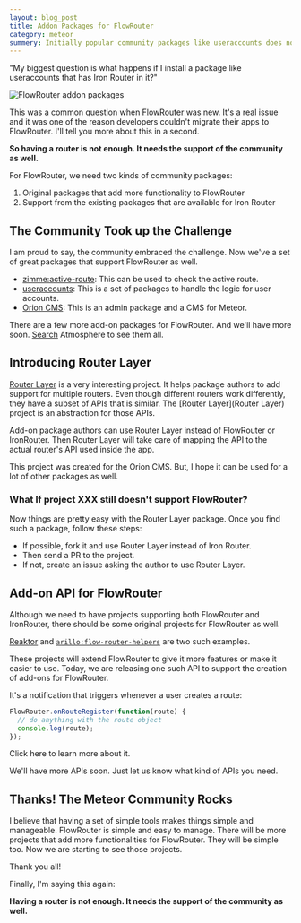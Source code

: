 ```yaml
---
layout: blog_post
title: Addon Packages for FlowRouter
category: meteor
summery: Initially popular community packages like useraccounts does not have support for FlowRouter. Now, it's no longer true and there are a lot of packages support FlowRouter out of the box. 
---
```


"My biggest question is what happens if I install a package like useraccounts that has Iron Router in it?"

![FlowRouter addon packages](https://cldup.com/QXkoQQ148S.png)

This was a common question when [FlowRouter](https://github.com/kadirahq/flow-router) was new. It's a real issue and it was one of the reason developers couldn't migrate their apps to FlowRouter. I'll tell you more about this in a second.

**So having a router is not enough. It needs the support of the community as well.**

For FlowRouter, we need two kinds of community packages:

1. Original packages that add more functionality to FlowRouter
2. Support from the existing packages that are available for Iron Router

## The Community Took up the Challenge

I am proud to say, the community embraced the challenge. Now we've a set of great packages that support FlowRouter as well.

* [zimme:active-route](https://atmospherejs.com/zimme/active-route): This can be used to check the active route.
* [useraccounts](https://github.com/meteor-useraccounts/flow-routing): This is a set of packages to handle the logic for user accounts.
* [Orion CMS](https://github.com/orionjs/orion): This is an admin package and a CMS for Meteor.

There are a few more add-on packages for FlowRouter. And we'll have more soon. [Search](https://atmospherejs.com/?q=flow%20router) Atmosphere to see them all.

## Introducing Router Layer

[Router Layer](https://github.com/nicolaslopezj/meteor-router-layer/) is a very interesting project. It helps package authors to add support for multiple routers. Even though different routers work differently, they have a subset of APIs that is similar. The [Router Layer](Router Layer) project is an abstraction for those APIs. 

Add-on package authors can use Router Layer instead of FlowRouter or IronRouter. Then Router Layer will take care of mapping the API to the actual router's API used inside the app. 

This project was created for the Orion CMS. But, I hope it can be used for a lot of other packages as well.

### What If project XXX still doesn't support FlowRouter?

Now things are pretty easy with the Router Layer package. Once you find such a package, follow these steps:

* If possible, fork it and use Router Layer instead of Iron Router.
* Then send a PR to the project.
* If not, create an issue asking the author to use Router Layer.

## Add-on API for FlowRouter

Although we need to have projects supporting both FlowRouter and IronRouter, there should be some original projects for FlowRouter as well. 

[Reaktor](https://github.com/kadirahq/meteor-reaktor) and [`arillo:flow-router-helpers`](https://atmospherejs.com/arillo/flow-router-helpersq) are two such examples.

These projects will extend FlowRouter to give it more features or make it easier to use. Today, we are releasing one such API to support the creation of add-ons for FlowRouter.

It's a notification that triggers whenever a user creates a route:

~~~js
FlowRouter.onRouteRegister(function(route) {
  // do anything with the route object
  console.log(route);
});
~~~

Click here to learn more about it.

We'll have more APIs soon. Just let us know what kind of APIs you need.

## Thanks! The Meteor Community Rocks

I believe that having a set of simple tools makes things simple and manageable. FlowRouter is simple and easy to manage. There will be more projects that add more functionalities for FlowRouter. They will be simple too. Now we are starting to see those projects.

Thank you all! 

Finally, I'm saying this again:

**Having a router is not enough. It needs the support of the community as well.**

